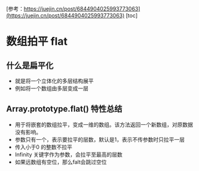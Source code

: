[参考：https://juejin.cn/post/6844904025993773063](https://juejin.cn/post/6844904025993773063)
[toc]
# 数组拍平 flat

## 什么是扁平化

- 就是将一个立体化的多层结构展平
- 例如将一个数组由多层变成一层

## Array.prototype.flat() 特性总结

- 用于将嵌套的数组拉平，变成一维的数组。该方法返回一个新数组，对原数据没有影响。
- 参数只有一个，表示要拉平的层数，默认是1，表示不传参数时只拉平一层
- 传入小于0 的整数不拉平
- Infinity 关键字作为参数，会拉平至最高的层数
- 如果远数组有空位，那么falt会跳过空位


